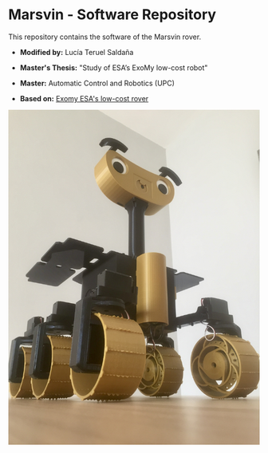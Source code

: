 # Marsvin - Software Repository
This repository contains the software of the Marsvin rover.

* **Modified by:** Lucía Teruel Saldaña

* **Master's Thesis:** "Study of ESA’s ExoMy low-cost robot"

* **Master:** Automatic Control and Robotics (UPC)

* **Based on:** [Exomy ESA's low-cost rover](https://github.com/esa-prl/ExoMy)

<img src="resources/IMG_3654.JPG" alt="drawing" width="600"/>
